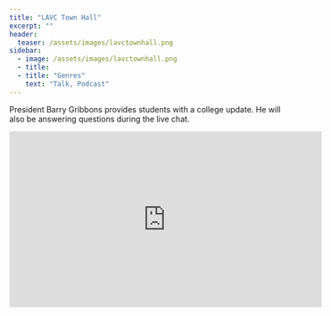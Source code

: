 ```yaml
---
title: "LAVC Town Hall"
excerpt: ""
header:
  teaser: /assets/images/lavctownhall.png
sidebar:
  - image: /assets/images/lavctownhall.png
  - title: 
  - title: "Genres"
    text: "Talk, Podcast"
---
```


President Barry Gribbons provides students with a college update. He will also be answering questions during the live chat.

<iframe width="560" height="315" src="https://www.youtube.com/embed/videoseries?list=PL1DqcGRzq9LnDi3wpd9iMM5tKIC2JNFeW" frameborder="0" allow="accelerometer; autoplay; clipboard-write; encrypted-media; gyroscope; picture-in-picture" allowfullscreen></iframe>
